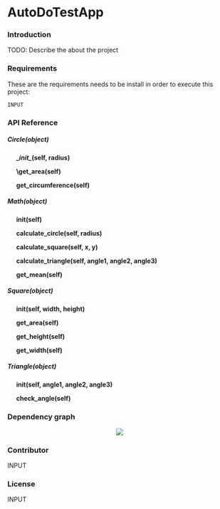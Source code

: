 # AutoDoTestApp
### Introduction
TODO: Describe the about the project 


### Requirements
These are the requirements needs to be install in order to execute this project: 

```
INPUT
```


### API Reference
##### Circle(object)

&nbsp;&nbsp;&nbsp;&nbsp;&nbsp;**\__init\__(self, radius)**

&nbsp;&nbsp;&nbsp;&nbsp;&nbsp;**\get_area(self)**

&nbsp;&nbsp;&nbsp;&nbsp;&nbsp;**get_circumference(self)**


##### Math(object)

&nbsp;&nbsp;&nbsp;&nbsp;&nbsp;**__init__(self)**

&nbsp;&nbsp;&nbsp;&nbsp;&nbsp;**calculate_circle(self, radius)**

&nbsp;&nbsp;&nbsp;&nbsp;&nbsp;**calculate_square(self, x, y)**

&nbsp;&nbsp;&nbsp;&nbsp;&nbsp;**calculate_triangle(self, angle1, angle2, angle3)**

&nbsp;&nbsp;&nbsp;&nbsp;&nbsp;**get_mean(self)**


##### Square(object)

&nbsp;&nbsp;&nbsp;&nbsp;&nbsp;**__init__(self, width, height)**

&nbsp;&nbsp;&nbsp;&nbsp;&nbsp;**get_area(self)**

&nbsp;&nbsp;&nbsp;&nbsp;&nbsp;**get_height(self)**

&nbsp;&nbsp;&nbsp;&nbsp;&nbsp;**get_width(self)**


##### Triangle(object)

&nbsp;&nbsp;&nbsp;&nbsp;&nbsp;**__init__(self, angle1, angle2, angle3)**

&nbsp;&nbsp;&nbsp;&nbsp;&nbsp;**check_angle(self)**




### Dependency graph
<p align='center'><img src='http://res.cloudinary.com/jin8/image/upload/v1464876679/AutoDoTestApp.png'/></p>


### Contributor
INPUT


### License
INPUT


